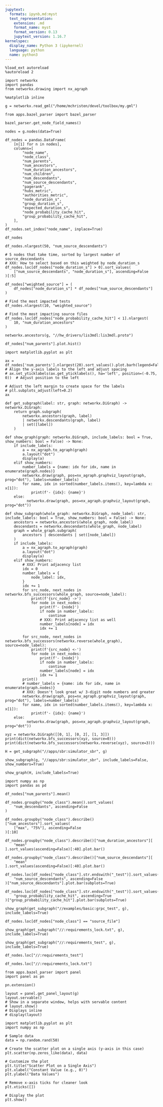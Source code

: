 ```yaml
---
jupytext:
  formats: ipynb,md:myst
  text_representation:
    extension: .md
    format_name: myst
    format_version: 0.13
    jupytext_version: 1.16.7
kernelspec:
  display_name: Python 3 (ipykernel)
  language: python
  name: python3
---
```


```{code-cell} ipython3
%load_ext autoreload
%autoreload 2
```

```{code-cell} ipython3
import networkx
import pandas
from networkx.drawing import nx_agraph
```

```{code-cell} ipython3
%matplotlib inline
```

```{code-cell} ipython3
g = networkx.read_gml("/home/mchristen/devel/toolbox/my.gml")
```

```{code-cell} ipython3
from apps.bazel_parser import bazel_parser
```

```{code-cell} ipython3
bazel_parser.get_node_field_names()
```

```{code-cell} ipython3
nodes = g.nodes(data=True)
```

```{code-cell} ipython3
df_nodes = pandas.DataFrame(
    [n[1] for n in nodes],
    columns=[
        "node_name",
        "node_class",
        "num_parents",
        "num_ancestors",
        "num_duration_ancestors",
        "num_children",
        "num_descendants",
        "num_source_descendants",
        "pagerank",
        "hubs_metric",
        "authorities_metric",
        "node_duration_s",
        "group_duration_s",
        "expected_duration_s",
        "node_probability_cache_hit",
        "group_probability_cache_hit",
    ],
)
df_nodes.set_index("node_name", inplace=True)
```

```{code-cell} ipython3
df_nodes
```

```{code-cell} ipython3
df_nodes.nlargest(50, "num_source_descendants")
```

```{code-cell} ipython3
# 5 nodes that take time, sorted by largest number of source_descendants
# XXX: How to select based on this weighted by node_duration_s
df_nodes.loc[df_nodes["node_duration_s"] > 0].sort_values(
    ["num_source_descendants", "node_duration_s"], ascending=False
)[:5]
```

```{code-cell} ipython3
df_nodes["weighted_source"] = (
    df_nodes["node_duration_s"] * df_nodes["num_source_descendants"]
)
```

```{code-cell} ipython3
# Find the most impacted tests
df_nodes.nlargest(10, "weighted_source")
```

```{code-cell} ipython3
# Find the most impacting source files
df_nodes.loc[df_nodes["node_probability_cache_hit"] < 1].nlargest(
    10, "num_duration_ancestors"
)
```

```{code-cell} ipython3
networkx.ancestors(g, "//hw_drivers/lis3mdl:lis3mdl.proto")
```

```{code-cell} ipython3
df_nodes["num_parents"].plot.hist()
```

```{code-cell} ipython3
import matplotlib.pyplot as plt

ax = df_nodes['num_parents'].nlargest(20).sort_values().plot.barh(legend=False)
# Align the y-axis labels to the left and adjust spacing
# ax.set_yticklabels(ax.get_yticklabels(), ha='left', position=(-0.75, 0))  # Adjust position to the left

# Adjust the left margin to create space for the labels
# plt.subplots_adjust(left=0.2)
ax
```

```{code-cell} ipython3
def get_subgraph(label: str, graph: networkx.DiGraph) -> networkx.DiGraph:
    return graph.subgraph(
        networkx.ancestors(graph, label)
        | networkx.descendants(graph, label)
        | set([label])
    )
```

```{code-cell} ipython3
def show_graph(graph: networkx.DiGraph, include_labels: bool = True, show_numbers: bool = False) -> None:
    if include_labels:
        a = nx_agraph.to_agraph(graph)
        a.layout("dot")
        display(a)
    elif show_numbers:
        number_labels = {name: idx for idx, name in enumerate(graph.nodes)}
        networkx.draw(graph, pos=nx_agraph.graphviz_layout(graph, prog="dot"), labels=number_labels)
        for name, idx in sorted(number_labels.items(), key=lambda x: x[1]):
            print(f'- {idx}: {name}')
    else:
          networkx.draw(graph, pos=nx_agraph.graphviz_layout(graph, prog="dot"))
```

```{code-cell} ipython3
def show_subgraph(whole_graph: networkx.DiGraph, node_label: str, include_labels: bool = True, show_numbers: bool = False) -> None:
    ancestors = networkx.ancestors(whole_graph, node_label)
    descendants = networkx.descendants(whole_graph, node_label)
    graph = whole_graph.subgraph(
        ancestors | descendants | set([node_label])
    )
    if include_labels:
        a = nx_agraph.to_agraph(graph)
        a.layout("dot")
        display(a)
    elif show_numbers:
        # XXX: Print adjacency list
        idx = 0
        number_labels = {
            node_label: idx,
        }
        idx += 1
        for src_node, next_nodes in networkx.bfs_successors(whole_graph, source=node_label):
            print(f'{src_node} ->')
            for node in next_nodes:
                print(f'- {node}')
                if node in number_labels:
                    continue
                # XXX: Print adjacency list as well
                number_labels[node] = idx
                idx += 1

        for src_node, next_nodes in networkx.bfs_successors(networkx.reverse(whole_graph), source=node_label):
            print(f'{src_node} <-')
            for node in next_nodes:
                print(f'- {node}')
                if node in number_labels:
                    continue
                number_labels[node] = idx
                idx += 1
        print()
        # number_labels = {name: idx for idx, name in enumerate(graph.nodes)}
        # XXX: Doesn't look great w/ 3-digit node numbers and greater
        networkx.draw(graph, pos=nx_agraph.graphviz_layout(graph, prog="dot"), labels=number_labels)
        for name, idx in sorted(number_labels.items(), key=lambda x: x[1]):
            print(f'- {idx}: {name}')
    else:
          networkx.draw(graph, pos=nx_agraph.graphviz_layout(graph, prog="dot"))
```

```{code-cell} ipython3
xyz = networkx.DiGraph([[0, 1], [0, 2], [1, 3]])
print(dict(networkx.bfs_successors(xyz, source=0)))
print(dict(networkx.bfs_successors(networkx.reverse(xyz), source=3)))
```

```{code-cell} ipython3
H = get_subgraph("//apps/sbr:simulator_sbr", g)
```

```{code-cell} ipython3
show_subgraph(g, "//apps/sbr:simulator_sbr", include_labels=False, show_numbers=True)
```

```{code-cell} ipython3
show_graph(H, include_labels=True)
```

```{code-cell} ipython3
import numpy as np
import pandas as pd
```

```{code-cell} ipython3
df_nodes["num_parents"].mean()
```

```{code-cell} ipython3
df_nodes.groupby("node_class").mean().sort_values(
    "num_descendants", ascending=False
)
```

```{code-cell} ipython3
df_nodes.groupby("node_class").describe()["num_ancestors"].sort_values(
    ["max", "75%"], ascending=False
)[:10]
```

```{code-cell} ipython3
df_nodes.groupby("node_class").describe()["num_duration_ancestors"][
    "mean"
].sort_values(ascending=False)[:40].plot.bar()
```

```{code-cell} ipython3
df_nodes.groupby("node_class").describe()["num_source_descendants"][
    "mean"
].sort_values(ascending=False)[:40].plot.bar()
```

```{code-cell} ipython3
df_nodes.loc[df_nodes["node_class"].str.endswith("_test")].sort_values(
    "num_source_descendants", ascending=False
)["num_source_descendants"].plot.bar(subplots=True)
```

```{code-cell} ipython3
df_nodes.loc[df_nodes["node_class"].str.endswith("_test")].sort_values(
    "group_probability_cache_hit", ascending=True
)["group_probability_cache_hit"].plot.bar(subplots=True)
```

```{code-cell} ipython3
show_graph(get_subgraph("//examples/basic:grpc_test", g), include_labels=True)
```

```{code-cell} ipython3
df_nodes.loc[df_nodes["node_class"] == "source_file"]
```

```{code-cell} ipython3
show_graph(get_subgraph("//:requirements_lock.txt", g), include_labels=True)
```

```{code-cell} ipython3
show_graph(get_subgraph("//:requirements_test", g), include_labels=True)
```

```{code-cell} ipython3
df_nodes.loc["//:requirements_test"]
```

```{code-cell} ipython3
df_nodes.loc["//:requirements_lock.txt"]
```

```{code-cell} ipython3
from apps.bazel_parser import panel
import panel as pn

pn.extension()
```

```{code-cell} ipython3
layout = panel.get_panel_layout(g)
layout.servable()
# Show in a separate window, helps with servable content
# layout.show()
# Displays inline
# display(layout)
```

```{code-cell} ipython3
import matplotlib.pyplot as plt
import numpy as np

# Sample data
data = np.random.rand(50)

# Create the scatter plot on a single axis (y-axis in this case)
plt.scatter(np.zeros_like(data), data)

# Customize the plot
plt.title("Scatter Plot on a Single Axis")
plt.xlabel("Constant Value (e.g., 0)")
plt.ylabel("Data Values")

# Remove x-axis ticks for cleaner look
plt.xticks([])

# Display the plot
plt.show()
```

```{code-cell} ipython3

```
